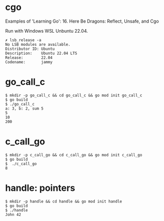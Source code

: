 # cgo

Examples of 'Learning Go': 16. Here Be Dragons: Reflect, Unsafe, and Cgo

Run with Windows WSL Unbuntu 22.04.
```shell
✗ lsb_release -a
No LSB modules are available.
Distributor ID: Ubuntu
Description:    Ubuntu 22.04 LTS
Release:        22.04
Codename:       jammy
```

# go_call_c
```shell
$ mkdir -p go_call_c && cd go_call_c && go mod init go_call_c
$ go build
$ ./go_call_c
a: 3, b: 2, sum 5
5
10
200
```

# c_call_go
```shell
$ mkdir -p c_call_go && cd c_call_go && go mod init c_call_go
$ go build
$  ./c_call_go
8
```

# handle: pointers
```shell
$ mkdir -p handle && cd handle && go mod init handle
$ go build
$ ./handle
John 42
```